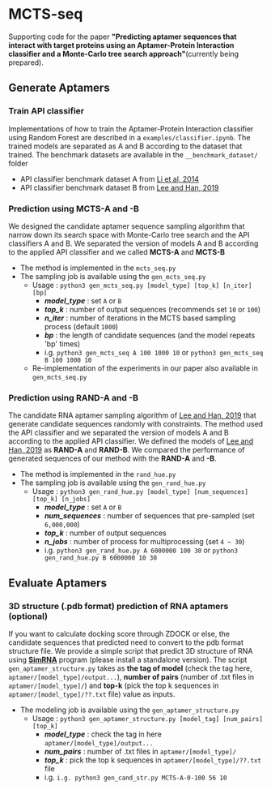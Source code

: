 # **MCTS-seq**
Supporting code for the paper **"Predicting aptamer sequences that interact with target proteins using an Aptamer-Protein Interaction classifier and a Monte-Carlo tree search approach"**(currently being prepared).

## **Generate Aptamers** 
### Train API classifier
Implementations of how to train the Aptamer-Protein Interaction classifier using Random Forest are described in a `examples/classifier.ipynb`. The trained models are separated as A and B according to the dataset that trained. The benchmark datasets are available in the `__benchmark_dataset/` folder
- API classifier benchmark dataset A from [Li et al, 2014](https://journals.plos.org/plosone/article?id=10.1371/journal.pone.0086729)
- API classifier benchmark dataset B from [Lee and Han, 2019](https://ieeexplore.ieee.org/document/8890705)

### Prediction using **MCTS-A** and **-B**
We designed the candidate aptamer sequence sampling algorithm that narrow down its search space with Monte-Carlo tree search and the API classifiers A and B. We separated the version of models A and B according to the applied API classifier and we called **MCTS-A** and **MCTS-B**

- The method is implemented in the `mcts_seq.py` 
- The sampling job is available using the `gen_mcts_seq.py`
    - Usage : `python3 gen_mcts_seq.py [model_type] [top_k] [n_iter] [bp]`
        - ***model_type*** : set `A` or `B`  
        - ***top_k*** : number of output sequences (recommends set `10` or `100`)
        - ***n_iter*** : number of iterations in the MCTS based sampling process (default `1000`)
        - ***bp*** : the length of candidate sequences (and the model repeats 'bp' times)
        - i.g. `python3 gen_mcts_seq A 100 1000 10` or `python3 gen_mcts_seq B 100 1000 10`
    - Re-implementation of the experiments in our paper also available in `gen_mcts_seq.py`

### Prediction using **RAND-A** and **-B**
The candidate RNA aptamer sampling algorithm of [Lee and Han, 2019](https://ieeexplore.ieee.org/document/8890705) that generate candidate sequences randomly with constraints. The method used the API classifier and we separated the version of models A and B according to the applied API classifier. We defined the models of [Lee and Han, 2019](https://ieeexplore.ieee.org/document/8890705) as **RAND-A** and **RAND-B**. We compared the performance of generated sequences of our method with the **RAND-A** and **-B**.

- The method is implemented in the `rand_hue.py` 
- The sampling job is available using the `gen_rand_hue.py`
    - Usage : `python3 gen_rand_hue.py [model_type] [num_sequences] [top_k] [n_jobs]`
        - ***model_type*** : set `A` or `B` 
        - ***num_sequences*** : number of sequences that pre-sampled (set `6,000,000`) 
        - ***top_k*** : number of output sequences
        - ***n_jobs*** : number of process for multiprocessing (set `4 ~ 30`)
        - i.g. `python3 gen_rand_hue.py A 6000000 100 30` or `python3 gen_rand_hue.py B 6000000 10 30`
        
  
## **Evaluate Aptamers**  
### 3D structure (.pdb format) prediction of RNA aptamers (optional)
If you want to calculate docking score through ZDOCK or else, the candidate sequences that predicted need to convert to the pdb format structure file. We provide a simple script that predict 3D structure of RNA using **[SimRNA](https://genesilico.pl/SimRNAweb)** program (please install a standalone version). The script `gen_aptamer_structure.py` takes as **the tag of model** (check the tag here, `aptamer/[model_type]/output...`), **number of pairs** (number of .txt files in `aptamer/[model_type]/`) and **top-k** (pick the top k sequences in `aptamer/[model_type]/??.txt` file) value as inputs. 

- The modeling job is available using the `gen_aptamer_structure.py`
    - Usage : `python3 gen_aptamer_structure.py [model_tag] [num_pairs] [top_k] `
        - ***model_type*** : check the tag in here `aptamer/[model_type]/output...`
        - ***num_pairs*** : number of .txt files in `aptamer/[model_type]/`
        - ***top_k*** : pick the top k sequences in `aptamer/[model_type]/??.txt` file
        - i.g. `i.g. python3 gen_cand_str.py MCTS-A-0-100 56 10`
        
        
        